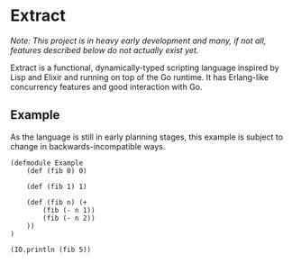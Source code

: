 Extract
=======

_Note: This project is in heavy early development and many, if not all, features described below do not actually exist yet._

Extract is a functional, dynamically-typed scripting language inspired by Lisp and Elixir and running on top of the Go runtime. It has Erlang-like concurrency features and good interaction with Go.

Example
-------

As the language is still in early planning stages, this example is subject to change in backwards-incompatible ways.

```extract
(defmodule Example
    (def (fib 0) 0)

    (def (fib 1) 1)

    (def (fib n) (+
        (fib (- n 1))
        (fib (- n 2))
    ))
)

(IO.println (fib 5))
```
